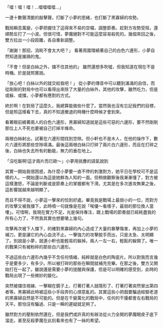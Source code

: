 「噹！噹！噹！…噹噹噹噹…」

一連十數聲清脆的敲擊聲，打斷了小夢的思緒，也打斷了黑寡婦的攻勢。

戰局瞬息萬變，小夢把握住了這得來不易的空檔，調整節奏。趁對方攻勢受阻，還順勢反打了一小波。但很可惜，夢魔絕對不可能這麼容易殺死的。幾個來回之後，雙方拉出一小段距離，各自重新調整。

「謝謝！那招，消耗不會太大吧？」
看著周圍環繞著自己的白色六邊形，小夢自然知道是誰搞的鬼。

「不會！但是白絲之外，擋不住其他的」
雖然還想多吹噓，但我知道在現在不是時機。於是就照實說。

「放心吧！白絲以外的就交給我吧！」
從小夢的傳音中可以聽到滿滿的自信，而從剛剛的對局中也可以看得出來除了大量的白絲外，其他的攻擊，雖然吃力，但是或躲、或擋，小夢都有應對的方式。

終於啊！在對局了這麼久，我總算能做些什麼了。當然我也沒有忘記我們的目標，但是照這樣看下去，真的不知道撤退的時機什麼時候才會到來。

看著眼前繞著兩人的白色六邊形，黑寡婦知道就是這些可惡的六邊形，要不然剛剛那位上人不死也要被自己打掉半條命。

兩根白絲射出，試著在六邊形間找到空隙。但小軒也不是木人，在他的操作下，數片六邊形將那些空隙填滿。最後這兩根白絲只打碎了兩片白六邊形，而且在打碎之後，白絲也失去所有的動能，無力的垂在地上。

「沒吃飯啊!這才兩片而已歐～」小夢用挑釁的語氣說到

其實一開始我很困惑，為什麼小夢要一直不停的刺激對方，她平日在學校可不是這樣的人。一開始還以為這是她鮮為人知的一面。但稍做觀察後我漸漸懂了，對方被這樣激怒，不論是判斷或是節奏上的掌握都有下滑。尤其是在多次進攻無果之後，這影響就越來越明顯了。

而且不得不說，小夢這一擊來的恰到好處。畢竟我是戰場上最弱小的一位，而對方的攻擊又被我擋下，此時噴一句就像是在說「唉優～看樣子，最弱的那位換人當嘍」。可惜啊，我現在實力不足，光是保持專注，跟上戰場的節奏就已經耗盡我的所有心力了，不然我其實也想要嗆上幾句。

攻擊再次被下人擋下，的確對黑寡婦的內心造成了大量的暴擊傷害，再加上小夢的補刀，更是讓它的內心血流不止。一擊強力的攻擊脫手而出，只是太急、太明顯了。別說是小夢，就連小軒也能輕易的躲掉。兩人一左一右，輕鬆的躲開了。唯一的戰果只有被粉碎的那些白六邊形。

不過這些白六邊形內幾乎不含任何情緒，純粹就是白色的陶瓷片。所以對我而言幾乎是要多少，有多少。所以被打碎的那些在瞬間就補充完畢。在那之後，雙方又開始打在一起了。雖說還是需要小夢的提醒與保護，但是可以明確的感受到，此時的戰局出現了一些微妙的變化。

突然被擋住視線、一擊糊在鏡子上、打著打著人就隱形了、打著打著突然冒出第四者等。黑寡婦此時被這些小手段弄的心煩意亂的。其實這些小把戲要騙過經驗老道的黑寡婦自然是不可能的。但是在千變萬化的戰局中，任何的干擾都會左右戰局的天平。那怕沒有騙過、只是一瞬的遲疑就足夠了。

雖然對方的壓制依然還在，但是我們或許真的有辦法從火力全開的夢魔眼皮子底下溜走。甚至反殺夢魔在此刻看來也有了一絲的希望。
